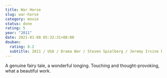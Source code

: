 ```yaml
---
title: War Horse
slug: war-horse
category: movie
status: done
rating: 5
year: "2011"
date: 2021-01-08 05:32:31+08:00
douban:
  rating: 8.2
  subtitle: 2011 / USA / Drama War / Steven Spielberg / Jeremy Irvine Peter Mullan
---
```


A genuine fairy tale, a wonderful longing. Touching and thought-provoking, what a beautiful work.
